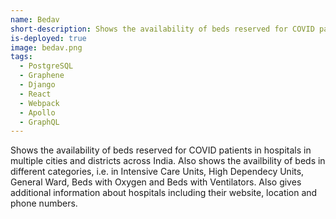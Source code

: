 ```yaml
---
name: Bedav
short-description: Shows the availability of beds reserved for COVID patients in hospitals in multiple cities and districts across India.
is-deployed: true
image: bedav.png
tags:
  - PostgreSQL
  - Graphene
  - Django
  - React
  - Webpack
  - Apollo
  - GraphQL
---
```


Shows the availability of beds reserved for COVID patients in hospitals in multiple cities and districts across India. Also shows the availbility of beds in different categories, i.e. in Intensive Care Units, High Dependecy Units, General Ward, Beds with Oxygen and Beds with Ventilators. Also gives additional information about hospitals including their website, location and phone numbers.
